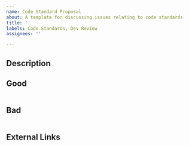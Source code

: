 ```yaml
---
name: Code Standard Proposal
about: A template for discussing issues relating to code standards
title: ''
labels: Code Standards, Dev Review
assignees: ''

---
```


## Description

[//]: # (Provide a rationale of why this standard should be implemented or changed)

## Good

[//]: # (Include an example of PREFERRED code in the code block below. Use language highlighting after the opening back ticks where applicable)

```
```

## Bad

[//]: # (Include an example of OFFENDING code in the code block below. Use language highlighting after the opening back ticks where applicable)

```
```

## External Links

[//]: # (Include any external links to outside documentation, or internal code review comments)
